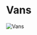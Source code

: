 # Vans

![Vans](https://user-images.githubusercontent.com/101666279/231869502-d265bce1-7143-4f26-9544-8709191e4d48.png)
